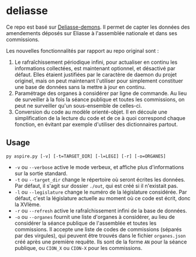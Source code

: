 # deliasse

Ce repo est basé sur [Deliasse-demons](https://framagit.org/parlement-ouvert/deliasse-daemons).
Il permet de capter les données des amendements déposés sur Eliasse à l'assemblée nationale et dans ses commissions.

Les nouvelles fonctionnalités par rapport au repo original sont :
1. Le rafraîchissement périodique infini, pour actualiser en continu les informations collectées, est maintenant optionnel, et désactivé par défaut. Elles étaient justifiées par le caractère de daemon du projet originel, mais on peut maintenant l'utiliser pour simplement constituer une base de données sans la mettre à jour en continu.
2. Paramétrage des organes à considérer par ligne de commande. Au lieu de surveiller à la fois la séance publique et toutes les commissions, on peut ne surveiller qu'un sous-ensemble de celles-ci.
3. Conversion du code au modèle orienté-objet. Il en découle une simplification de la lecture du code et de ce à quoi correspond chaque fonction, en évitant par exemple d'utiliser des dictionnaires partout.

## Usage

```cli
py aspire.py [-v] [-t=TARGET_DIR] [-l=LEGI] [-r] [-o=ORGANES]
```
* `-v` ou `--verbose` active le mode verbeux, et affiche plus d'informations sur la sortie standard.
* `-t` ou `--target_dir` change le répertoire où seront écrites les données. Par défaut, il s'agit sur dossier `./out`, qui est créé si il n'existait pas.
* `-l` ou `--legislature` change le numéro de la législature considérée. Par défaut, c'est la législature actuelle au moment où ce code est écrit, donc la XVIème.
* `-r` ou `--refresh` active le rafraîchissement infini de la base de données.
* `-o` ou `--organes` fournit une liste d'organes à considérer, au lieu de considérer la séance publique de l'assemblée et toutes les commissions. Il accepte une liste de codes de commissions (séparés par des virgules), qui peuvent être trouvés dans le fichier `organes.json` créé après une première requête. Ils sont de la forme `AN` pour la séance publique, ou `CION_X` ou `CION-X` pour les commissions.
